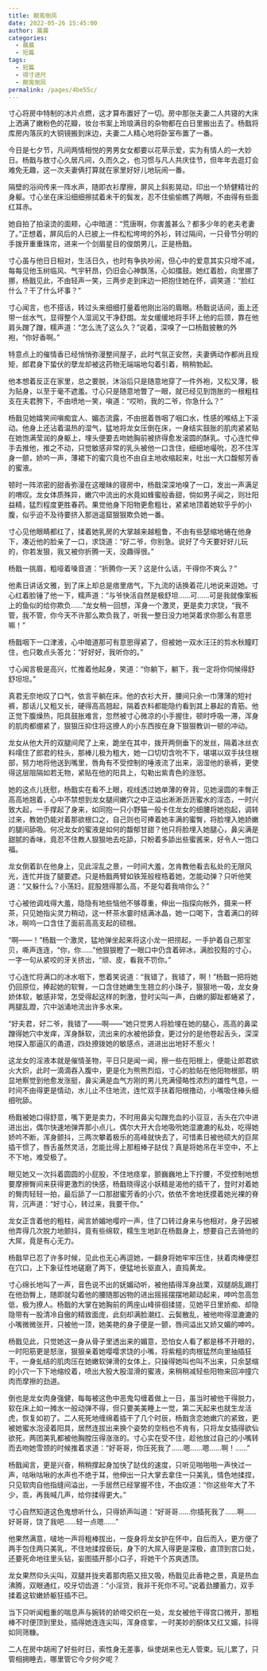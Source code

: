 ```yaml
---
title: 颠鸾倒凤
date: 2022-05-26 15:45:00
author: 晨晨
categories: 
  - 晨晨
  - 短篇
tags: 
  - 短篇
  - 得寸进尺
  - 颠鸾倒凤
permalink: /pages/4be55c/
---
```


寸心将房中特制的冰片点燃，这才算布置好了一切。房中那张夫妻二人共寝的大床上洒满了嫩粉色的花瓣，妆台书案上玲琅满目的杂物都在白日里搬出去了。杨戬将库房内落灰的大铜镜搬到床边，夫妻二人精心地将卧室布置了一番。<!-- more -->

今日是七夕节，凡间两情相悦的男男女女都要以花草示爱，实为有情人的一大妙日。杨戬与敖寸心久居凡间，久而久之，也习惯与凡人共庆佳节，但年年去逛灯会难免无趣，这一次夫妻俩打算就在家里好好儿地玩闹一番。

隔壁的浴间传来一阵水声，随即衣衫摩擦，屏风上斜影晃动，印出一个矫健精壮的身躯。寸心坐在床沿细细擦拭着未干的鬓发，忍不住偷偷瞧了两眼，不由得有些面红耳赤。

她自拍了拍滚烫的面颊，心中暗道：“荒唐啊，你害羞甚么？都多少年的老夫老妻了。”正想着，屏风后的人已披上一件松松垮垮的外衫，转过隔间，一只骨节分明的手拨开重重珠帘，进来一个剑眉星目的俊朗男儿，正是杨戬。

寸心虽与他日日相对，生活日久，也时有争执吵闹，但心中的爱意其实只增不减，每每见他玉树临风、气宇轩昂，仍旧会心神飘荡，心如擂鼓。她红着脸，向里挪了挪，杨戬见此，不由轻声一笑，三两步走到床边一把抱住她在怀，调笑道：“脸红什么？干了什么坏事？”

寸心闻言，也不搭话，转过头来细细打量着他刚出浴的眉眼。杨戬说话间，面上还带一丝水气，显得整个人湿润又干净舒朗。龙女缓缓地将手环上他的后颈，靠在他肩头蹭了蹭，糯声道：“怎么洗了这么久？”说着，深嗅了一口杨戬披散的外袍，“你好香啊。”

特意点上的催情香已经悄悄弥漫整间屋子，此时气氛正安然，夫妻俩动作都尚且规矩，郎君身下蛰伏的孽龙却被这药物无端端地勾着引着，稍稍勃起。

他本想着反正在家里，总之要脱，沐浴后只是随意地穿了一件外袍，又松又薄，极为贴身，以至于毫不遮羞。寸心只是随意地瞥了一眼，就已经见到饱胀的一根粗柱支在夫君胯下，不由喷地一笑，嗔道：“哎哟，我的二爷，你急什么？”

杨戬见她嬉笑间嗔痴宜人、媚态流露，不由抿着唇咽了咽口水，性感的喉结上下滚动。他身上还沾着温热的湿气，猛地将龙女压倒在床，一身结实鼓胀的肌肉紧紧贴在她饱满莹润的身躯上，埋头便要去吻她胸前被挤得愈发滚圆的酥乳。寸心连忙伸手去推他，推之不动，只觉敏感非常的乳头被他一口含住，细细地嘬吮，忍不住浑身一颤，娇吟一声，薄裙下的蜜穴竟也不由自主地收缩起来，吐出一大口馥郁芳香的蜜液。

顿时一阵浓密的甜香弥漫在这暧昧的寝房中，杨戬深深地嗅了一口，发出一声满足的喟叹。龙女体质殊异，嫩穴中流出的水竟如蜂蜜般香甜，倘如男子闻之，则壮阳益精，猛烈程度更胜春药。果觉他身下阳物更愈粗壮，紧紧地顶着她软乎乎的小腹，似乎迫不及待要挤入那逍遥窟狠狠欺负她一番。

寸心见他眼睛都红了，揉着她乳房的大掌越来越粗鲁，不由有些瑟缩地蜷在他身下，凑近他的脸亲了一口，求饶道：“好二爷，你别急。说好了今天要好好儿玩的，你若发狠，我又被你折腾一天，没趣得很。”

杨戬一挑眉，粗哑着嗓音道：“折腾你一天？这是什么话，干得你不爽么？”

他素日讲话文雅，到了床上却总是痞里痞气，下九流的话换着花儿地说来逗她。寸心红着脸锤了他一下，糯声道：“与爷快活自然是极舒坦……可……可是我就像案板上的鱼似的给你欺负……”龙女稍一回想，浑身一个激灵，更是卖力求饶，“我不管，我不管，你今天不许那么欺负我了，听我一整日没力地哭着求你那么有意思嘛！”

杨戬咽下一口津液，心中暗道那可有意思得紧了，但被她一双水汪汪的剪水秋瞳盯住，也只敢点头答允：“好好好，我听你的。”

寸心闻言极是高兴，忙推着他起身，笑道：“你躺下，躺下，我一定将你伺候得舒舒坦坦。”

真君无奈地叹了口气，依言平躺在床。他的衣衫大开，腰间只余一巾薄薄的短衬裤，那话儿又粗又长，硬得高高翘起，隔着衣料都能隐约看到其上暴起的青筋。他正觉下腹燥热，阳具鼓胀难言，忽然被寸心微凉的小手握住，顿时呼吸一滞，浑身的肌肉都绷紧了，狠狠压抑住将这撩人的小东西按在身下狠狠教训一顿的冲动。

龙女从他大开的双腿间爬了上来，跪坐在其中，拨开两侧垂下的发丝，隔着冰丝衣料嚅住了郎君的柱头，那棒儿极为粗大，她一口切切含吮不下，堪堪以双手扶住根部，努力地将他送到嘴里，唇角有不受控制的唾液流了出来，洇湿他的亵裤，更使得这层阻隔如若无物，紧贴在他的阳具上，勾勒出紫青色的涨怒。

她的这点儿抚慰，杨戬实在看不上眼，视线透过她单薄的脊背，见她滚圆的丰臀正高高地翘着，心中不禁想到龙女腿间嫩穴之中正溢出淅淅沥沥蜜水的淫态，一时兴致大起，一手撑起了身来，如同抱一只小野猫一般卡住龙女的细腰将她抱起，调转过来，教她仍能对着那欲根口之，自己则也可捧着她丰满的蜜臀，将脸埋入她娇嫩的腿间舔吸。何况龙女的蜜液是如何的馥郁甘甜？他只将脸埋入她腿心，鼻尖满是甜腻的香味，竟忍不住教人狠狠地去吃舔，只盼着多舔出些蜜酱来，好令人一饱口福。

龙女倒着趴在他身上，见此淫乱之景，一时间大羞，怎肯教他看去私处的无限风光，连忙并拢了腿要遮。只是杨戬两臂如铁笼般桎梏着她，怎能动弹？只听他笑道：“又躲什么？小荡妇，屁股翘得那么高，不是勾着我啃你么？”

寸心被他调戏得大羞，隐隐有地些恼他不够尊重，伸出一指探向帐外，摄来一杯茶，只见她指尖灵力稍动，这一杯茶水霎时结满冰晶，她一口喝下，含着满口的碎冰，啊呜一口含住了面前高高支起的硕根。

“啊——！”杨戬一个激灵，猛地弹坐起来将这小龙一把捞起，一手护着自己那宝贝，嘶声连连，“你，你……”他狠狠瞪了一眼口中仍含着碎冰，满脸狡黠的寸心，一字一句从紧咬的牙关挤出，“顽、皮，看我不罚你。”

寸心连忙将满口的冰水咽下，憋着笑说道：“我错了，我错了，啊！”杨戬一把将她仍回原位，捧起她的软臀，一口含住她嫩生生翘立的小珠子，狠狠地一吸，龙女身娇体软，敏感非常，怎受得起这样的刺激，登时尖叫一声，白嫩的脚趾都蜷紧了，两腿乱蹬，穴中汹涌地流出许多水来。

“好夫君，好二爷，我错了——啊——”她只觉男人将脸埋在她的腿心，高高的鼻梁蹭得她穴中发痒，浑身酥软，流出来的水被他舔食，更过分的是他卷起舌头，深深地探入那逼仄的甬道，四处撩拨她的敏感点，进进出出地好不惹火！

这龙女的淫液本就是催情圣物，平日只是闻一闻，擦一些在阳根上，便能让郎君欲火大炽，此时一滴滴吞入腹中，更是化为熊熊烈焰，寸心的脸贴在他阳物根部，明显地察觉到他愈发涨挺，鼻尖满是血气方刚的男儿充满侵略性浓烈的雄性气息，一时间不由得更是情动，水儿止不住地流，连忙双手扶着阳根撸动，小嘴吸住棒头细细吮舔。

杨戬被她口得舒意，嘴下更是卖力，不时用鼻尖勾蹭充血的小豆豆，舌头在穴中进进出出，偶尔快速地弹弄那小点儿，偶尔大开大合地吸吮她湿漉漉的私处，吃得她娇吟不断，浑身颤抖，三两次攀着极乐的高峰就快去了，可惜素日被他硕大的巨屌插干惯了，唇舌虽然灵活，怎能比得上那粗棒子跶伐？真是将她吊在半空中，不上不下地，难受极了。

眼见她又一次抖着圆圆的小屁股，不住地痉挛，颤巍巍地上下拧腰，不受控制地想要摩擦臀间来获得更激烈的快感，杨戬晓得这小妖精是渴他的插干了，登时对着她的臀肉轻轻一拍，最后舔了一口那甜蜜芳香的小穴，依依不舍地抚摸着她光裸的脊背，沉声道：“好寸心，转过来，我要干你。”

龙女正含着他的粗柱，闻言娇媚地嘤咛一声，住了口转过身来与他相对，身子因被他弄得几次脱力地颤抖，竟有些绵软，糯生生地趴在杨戬身上，想要自己去骑他的大屌，竟是有心无力。

杨戬早已忍了许多时候，见此也无心再逗她，一翻身将她牢牢压住，扶着肉棒便怼在穴口，上下象征性地磋磨了两下，便猛地长驱直入，直捣黄龙。

寸心绵长地叫了一声，音色说不出的妩媚动听，被他插得浑身战栗，双腿胡乱踢打在他劲臀上，随即就勾着他的腰随那凶物的进出摇摇摆摆地颠动起来，呻吟忽高忽低，极为撩人。杨戬的大掌在她胸前的两座山峰徘徊揉搓，见她平日里娇痴、却隐隐带有一股清冷自傲的精致面庞，此刻却满脸潮红、云鬓散乱，被他吻得湿漉漉的小嘴微微张开，只被他一顶，她美艳的身子便是一颤，唇间溢出又娇又媚的呻吟。

杨戬见此，只觉她这一身从骨子里透出来的媚意，恐怕女人看了都是移不开眼的，一时阳筋更是怒涨，狠狠亲着她嘤嘤求饶的小嘴，将紫粗的肉根猛然向里抽插狂干，一身虬结的肌肉压在她嫩软弹滑的女体上，只操得她叫也叫不出来，只余瑟缩的小穴一下下地缩绞着，喷出大股大股湿滑的蜜液，来稍稍减轻些阳物来回冲撞穴肉而摩擦的劲道。

倒也是龙女肉身强健，每每被这色中恶鬼勾缠着做上一日，虽当时被他干得脱力，软在床上如一摊水一般动弹不得，但只要美美睡上一觉，第二天起来也就生龙活虎，恢复如初了。二人死死地缠绵着插干了几个时辰，杨戬贪恋她嫩穴的紧致，更被她蜜水泡浸着阳具，居然连拔出来换个姿势的空档也不肯有，只将龙女插得欲仙欲死，两团美乳都被他胸膛压得涨涨的。寸心实在受不住，趁他放过自己的小嘴转而去吻她雪颈的时候推着求道：“好哥哥，你压死我了……嗯……嗯……啊！……”

杨戬闻言，更是兴奋，稍稍撑起身加快了跶伐的速度，只听见啪啪啪一声快过一声，咕啾咕啾的水声也不绝于耳，他伸出一只大掌去拿住一只美乳，情色地揉捏，只见软肉自他指缝间溢出，一手居然已经掌握不住，不由叹道：“你这些年大了不少，乖，再我喊几声，给你揉得更大。”

寸心自然知道这色鬼想听什么，只得娇声叫道：“好哥哥……你插死我了……啊……好哥哥，饶了我吧……轻一点嗯……”

他果然满意，啵地一声将粗棒拔出，一旋身将龙女护在怀中，自后而入，更方便了两手包住两只美乳，不住地揉捏亵玩，身下的大屌入得更是深极，直顶到宫口处，还要死命地往里头钻，妄图插开那小口子，将她干个苏爽透顶。

龙女果然仰头尖叫，双腿并拢夹着那肉筋又扭又吸，杨戬见此香艳之景，真是热血沸腾，双眼通红，咬牙切齿道：“小淫货，我非干死你不可。”说着劲腰蓄力，双手揉着这软嫩娇躯狂插不已。

当下只听闻粗重的喘息声与婉转的娇啼交织在一处，龙女被他干得宫口微开，那粗棒不时便顶到里处，插得她连连尖叫，浑身痉挛，一时美妙的酮体又红又媚，抖得如同筛糠。

二人在房中胡闹了好些时日，索性身无差事，纵使胡来也无人管束。玩儿累了，只管相拥睡去，哪里管它今夕何夕呢？
